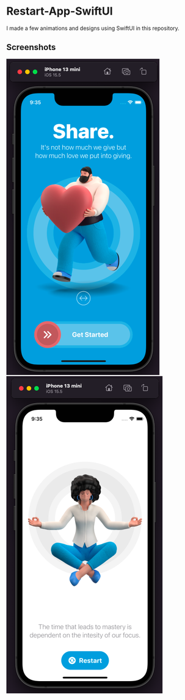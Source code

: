 # Restart-App-SwiftUI

I made a few animations and designs using SwiftUI in this repository.

## Screenshots

![Screenshot showing onboarding screen](docs/images/screenshot-1.png "Screenshot showing onboarding screen") 
![Screenshot showing home screen](docs/images/screenshot-2.png "Screenshot showing home screen") 

